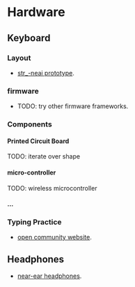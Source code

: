 # Hardware

## Keyboard

### Layout

- [str_-neai prototype](https://configure.zsa.io/moonlander/layouts/b7o47/latest/0).

### firmware 
- TODO: try other firmware frameworks.


### Components
#### Printed Circuit Board
TODO: iterate over shape
#### micro-controller
TODO: wireless microcontroller 
#### ...

### Typing Practice

- [open community website](https://monkeytype.com/).

## Headphones

- [near-ear headphones](https://www.amazon.com/dp/B0B73ZCY5B?psc=1&ref=ppx_yo2ov_dt_b_product_details).
